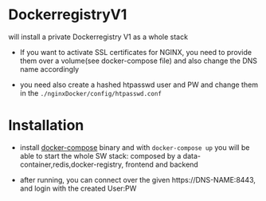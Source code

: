 # DockerregistryV1
will install a private Dockerregistry V1 as a whole stack 

- If you want to activate SSL certificates for NGINX, you need to provide them over a volume(see docker-compose file) and also change the DNS name accordingly

- you need also create a hashed htpasswd user and PW and change them in the `./nginxDocker/config/htpasswd.conf`

# Installation
- install [docker-compose](https://docs.docker.com/compose/install/) binary and with `docker-compose up`  you will be able to start the whole SW stack: composed by a data-container,redis,docker-registry, frontend and backend

- after running, you can connect over the given https://DNS-NAME:8443, and login with the created User:PW 
